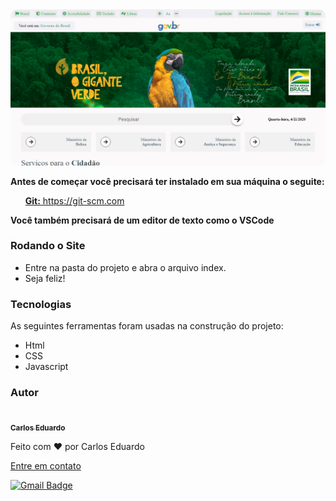 <img src="./img/project-image.png" style="border-radius: 10px">

<p style="font-weight: bold">Antes de começar você precisará ter instalado em sua máquina o seguite:</p>
<ul>
    <a href="https://git-scm.com"><span style="font-weight: bold">Git:</span> https://git-scm.com</a>    
    <br>
</ul>

<p style="font-weight: bold">Você também precisará de um editor de texto como o VSCode</p>

### Rodando o Site

<ul>
    <li>Entre na pasta do projeto e abra o arquivo index.</li>
    <li>Seja feliz!</li>
</ul>

### Tecnologias

<p>As seguintes ferramentas foram usadas na construção do projeto:</p>
<ul>
    <li>Html</li>
    <li>CSS</li>
    <li>Javascript</li>
</ul>

### Autor

<a href="">
 <img style="border-radius: 50%;" src="https://avatars.githubusercontent.com/u/50811913?s=460&u=e1c04894465fe053a294c52018828a33e47d1dd4&v=4" width="100px;" alt=""/>
 <br />
 <sub><b>Carlos Eduardo</b></sub></a>


Feito com ❤️ por Carlos Eduardo

<a href="mailto:carloseduardodiasbatista@gmail.com">Entre em contato</a>

[![Gmail Badge](https://img.shields.io/badge/-carloseduardodiasbatista@gmail.com-c14438?style=flat-square&logo=Gmail&logoColor=white&link=mailto:carloseduardodiasbatista@gmail.com)](mailto:carloseduardodiasbatista@gmail.com)